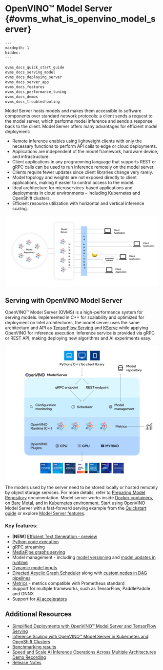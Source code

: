 # OpenVINO&trade; Model Server {#ovms_what_is_openvino_model_server}

```{toctree}
---
maxdepth: 1
hidden:
---

ovms_docs_quick_start_guide
ovms_docs_serving_model
ovms_docs_deploying_server
ovms_docs_server_app
ovms_docs_features
ovms_docs_performance_tuning
ovms_docs_demos
ovms_docs_troubleshooting
```

Model Server hosts models and makes them accessible to software components over standard network protocols: a client sends a request to the model server, which performs model inference and sends a response back to the client. Model Server offers many advantages for efficient model deployment: 
- Remote inference enables using lightweight clients with only the necessary functions to perform API calls to edge or cloud deployments.
- Applications are independent of the model framework, hardware device, and infrastructure.
- Client applications in any programming language that supports REST or gRPC calls can be used to run inference remotely on the model server.
- Clients require fewer updates since client libraries change very rarely.
- Model topology and weights are not exposed directly to client applications, making it easier to control access to the model.
- Ideal architecture for microservices-based applications and deployments in cloud environments – including Kubernetes and OpenShift clusters.
- Efficient resource utilization with horizontal and vertical inference scaling.

![OVMS diagram](ovms_diagram.png)

## Serving with OpenVINO Model Server

OpenVINO&trade; Model Server (OVMS) is a high-performance system for serving models. Implemented in C++ for scalability and optimized for deployment on Intel architectures, the model server uses the same architecture and API as [TensorFlow Serving](https://github.com/tensorflow/serving) and [KServe](https://github.com/kserve/kserve) while applying OpenVINO for inference execution. Inference service is provided via gRPC or REST API, making deploying new algorithms and AI experiments easy.

![OVMS picture](ovms_high_level.png)

The models used by the server need to be stored locally or hosted remotely by object storage services. For more details, refer to [Preparing Model Repository](./models_repository.md) documentation. Model server works inside [Docker containers](deploying_server.md), on [Bare Metal](deploying_server.md), and in [Kubernetes environment](deploying_server.md).
Start using OpenVINO Model Server with a fast-forward serving example from the [Quickstart guide](ovms_quickstart.md) or explore [Model Server features](features.md).

### Key features:
- **[NEW]** [Efficient Text Generation - preview](llm/reference.md)
- [Python code execution](python_support/reference.md)
- [gRPC streaming](streaming_endpoints.md)
- [MediaPipe graphs serving](mediapipe.md) 
- Model management - including [model versioning](model_version_policy.md) and [model updates in runtime](online_config_changes.md)
- [Dynamic model inputs](shape_batch_size_and_layout.md)
- [Directed Acyclic Graph Scheduler](dag_scheduler.md) along with [custom nodes in DAG pipelines](custom_node_development.md)
- [Metrics](metrics.md) - metrics compatible with Prometheus standard
- Support for multiple frameworks, such as TensorFlow, PaddlePaddle and ONNX
- Support for [AI accelerators](https://docs.openvino.ai/2024/about-openvino/compatibility-and-support/supported-devices.html)

## Additional Resources

* [Simplified Deployments with OpenVINO™ Model Server and TensorFlow Serving](https://community.intel.com/t5/Blogs/Tech-Innovation/Artificial-Intelligence-AI/Simplified-Deployments-with-OpenVINO-Model-Server-and-TensorFlow/post/1353218) 
* [Inference Scaling with OpenVINO™ Model Server in Kubernetes and OpenShift Clusters](https://www.intel.com/content/www/us/en/developer/articles/technical/deploy-openvino-in-openshift-and-kubernetes.html) 
* [Benchmarking results](https://docs.openvino.ai/2024/about-openvino/performance-benchmarks.html)
* [Speed and Scale AI Inference Operations Across Multiple Architectures Demo Recording](https://techdecoded.intel.io/essentials/speed-and-scale-ai-inference-operations-across-multiple-architectures/?elq_cid=3646480_ts1607680426276&erpm_id=6470692_ts1607680426276) 
* [Release Notes](https://github.com/openvinotoolkit/model_server/releases) 
